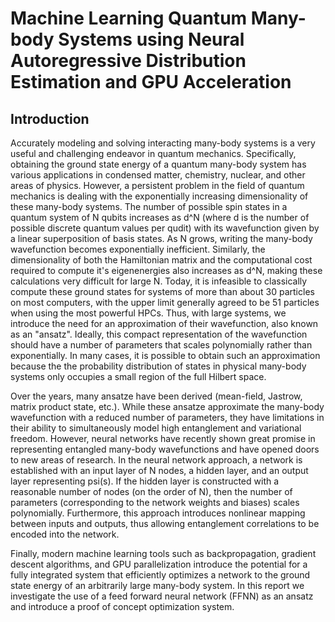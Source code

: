 # Machine Learning Quantum Many-body Systems using Neural Autoregressive Distribution Estimation and GPU Acceleration

## Introduction 

Accurately modeling and solving interacting many-body systems is a very useful and challenging endeavor in quantum mechanics. Specifically, obtaining the ground state energy of a quantum many-body system has various applications in condensed matter, chemistry, nuclear, and other areas of physics. However, a persistent problem in the field of quantum mechanics is dealing with the exponentially increasing dimensionality of these many-body systems. The number of possible spin states in a quantum system of N qubits increases as d^N (where d is the number of possible discrete quantum values per qudit) with its wavefunction given by a linear superposition of basis states. As N grows, writing the many-body wavefunction becomes exponentially inefficient. Similarly, the dimensionality of both the Hamiltonian matrix and the computational cost required to compute it's eigenenergies also increases as d^N, making these calculations very difficult for large N. Today, it is infeasible to classically compute these ground states for systems of more than about 30 particles on most computers, with the upper limit generally agreed to be 51 particles when using the most powerful HPCs. Thus, with large systems, we introduce the need for an approximation of their wavefunction, also known as an "ansatz". Ideally, this compact representation of the wavefunction should have a number of parameters that scales polynomially rather than exponentially. In many cases, it is possible to obtain such an approximation because the the probability distribution of states in physical many-body systems only occupies a small region of the full Hilbert space. 

Over the years, many ansatze have been derived (mean-field, Jastrow, matrix product state, etc.). While these ansatze approximate the many-body wavefunction with a reduced number of parameters, they have limitations in their ability to simultaneously model high entanglement and variational freedom. However, neural networks have recently shown great promise in representing entangled many-body wavefunctions and have opened doors to new areas of research. In the neural network approach, a network is established with an input layer of N nodes, a hidden layer, and an output layer representing psi(s). If the hidden layer is constructed with a reasonable number of nodes (on the order of N), then the number of parameters (corresponding to the network weights and biases) scales polynomially. Furthermore, this approach introduces nonlinear mapping between inputs and outputs, thus allowing entanglement correlations to be encoded into the network. 

Finally, modern machine learning tools such as backpropagation, gradient descent algorithms, and GPU parallelization introduce the potential for a fully integrated system that efficiently optimizes a network to the ground state energy of an arbitrarily large many-body system. In this report we investigate the use of a feed forward neural network (FFNN) as an ansatz and introduce a proof of concept optimization system. 
